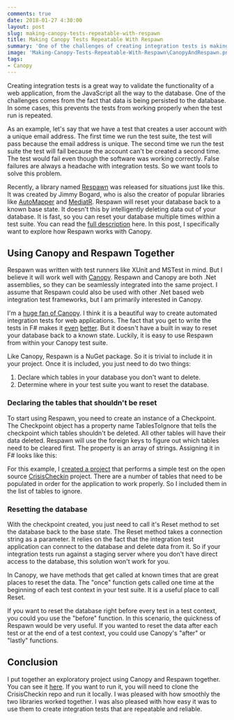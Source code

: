 ```yaml
---
comments: true
date: 2018-01-27 4:30:00
layout: post
slug: making-canopy-tests-repeatable-with-respawn
title: Making Canopy Tests Repeatable With Respawn
summary: 'One of the challenges of creating integration tests is making them repeatable. Respawn can help.'
image: 'Making-Canopy-Tests-Repeatable-With-Respawn\CanopyAndRespawn.png'
tags:
- Canopy
---
```


Creating integration tests is a great way to validate the functionality of a web application, from the JavaScript all the way to the database. One of the challenges comes from the fact that data is being persisted to the database. In some cases, this prevents the tests from working properly when the test run is repeated.

As an example, let's say that we have a test that creates a user account with a unique email address. The first time we run the test suite, the test will pass because the email address is unique. The second time we run the test suite the test will fail because the account can't be created a second time. The test would fail even though the software was working correctly. False failures are always a headache with integration tests. So we want tools to solve this problem.

Recently, a library named [Respawn](https://github.com/jbogard/Respawn) was released for situations just like this. It was created by Jimmy Bogard, who is also the creator of popular libraries like [AutoMapper](https://github.com/AutoMapper/AutoMapper) and [MediatR](https://github.com/jbogard/MediatR). Respawn will reset your database back to a known base state. It doesn't this by intelligently deleting data out of your database. It is fast, so you can reset your database multiple times within a test suite. You can read the [full description](https://lostechies.com/jimmybogard/2015/02/19/reliable-database-tests-with-respawn/) here. In this post, I specifically want to explore how Respawn works with Canopy.

## Using Canopy and Respawn Together

Respawn was written with test runners like XUnit and MSTest in mind. But I believe it will work well with [Canopy](https://lefthandedgoat.github.io/canopy/). Respawn and Canopy are both .Net assemblies, so they can be seamlessly integrated into the same project. I assume that Respawn could also be used with other .Net based web integration test frameworks, but I am primarily interested in Canopy.

I'm a [huge fan of Canopy](https://channel9.msdn.com/Blogs/Technology-and-Friends/tf398). I think it is a beautiful way to create automated integration tests for web applications. The fact that you get to write the tests in F# makes it [even](http://humbletoolsmith.com/2016/08/29/Driving-Canopy-Tests-with-TypeProviders/) [better](http://humbletoolsmith.com/2016/08/19/Validating-List-Sorting-with-Canopy/). But it doesn't have a built in way to reset your database back to a known state. Luckily, it is easy to use Respawn from within your Canopy test suite. 

Like Canopy, Respawn is a NuGet package. So it is trivial to include it in your project. Once it is included, you just need to do two things:
1. Declare which tables in your database you don't want to delete.
2. Determine where in your test suite you want to reset the database.



### Declaring the tables that shouldn't be reset

To start using Respawn, you need to create an instance of a Checkpoint. The Checkpoint object has a property name TablesToIgnore that tells the checkpoint which tables shouldn't be deleted. All other tables will have their data deleted. Respawn will use the foreign keys to figure out which tables need to be cleared first. The property is an array of strings. Assigning it in F# looks like this:    

<script src="https://gist.github.com/pottereric/0301d13ae8463df3961f21505b3f4410.js"></script>

For this example, I [created a project](https://github.com/pottereric/CanopyRespawnDemo) that performs a simple test on the open source [CrisisCheckin](https://github.com/HTBox/crisischeckin) project. There are a number of tables that need to be populated in order for the application to work properly. So I included them in the list of tables to ignore.

### Resetting the database

With the checkpoint created, you just need to call it's Reset method to set the database back to the base state. The Reset method takes a connection string as a parameter. It relies on the fact that the integration test application can connect to the database and delete data from it. So if your integration tests run against a staging server where you don't have direct access to the database, this solution won't work for you. 

In Canopy, we have methods that get called at known times that are great places to reset the data. The "once" function gets called one time at the beginning of each test context in your test suite. It is a useful place to call Reset.

<script src="https://gist.github.com/pottereric/487bf0ca5c82d622cc232d222af556e6.js"></script>

If you want to reset the database right before every test in a test context, you could you use the "before" function. In this scenario, the quickness of Respawn would be very useful. If you wanted to reset the data after each test or at the end of a test context, you could use Canopy's "after" or "lastly" functions.

## Conclusion

I put together an exploratory project using Canopy and Respawn together. You can see it [here](https://github.com/pottereric/CanopyRespawnDemo). If you want to run it, you will need to clone the CrisisCheckin repo and run it locally. I was pleased with how smoothly the two libraries worked together. I was also pleased with how easy it was to use them to create integration tests that are repeatable and reliable.
